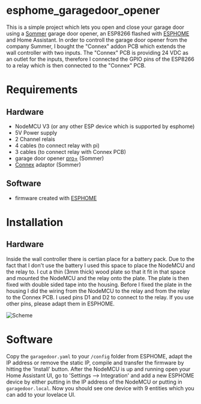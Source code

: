 # esphome_garagedoor_opener

This is a simple project which lets you open and close your garage door using a [Sommer](https://www.sommer.eu/en-GB/) garage door opener, an ESP8266 flashed with [ESPHOME](https://esphome.io) and Home Assistant.
In order to controll the garage door opener from the company Summer, I bought the "Connex" addon PCB which extends the wall controller with two inputs. The "Connex" PCB is providing 24 VDC as an outlet for the inputs, therefore I connected the GPIO pins of the ESP8266 to a relay which is then connected to the "Connex" PCB. 

# Requirements
## Hardware
* NodeMCU V3 (or any other ESP device which is supported by esphome)
* 5V Power supply
* 2 Channel relais
* 4 cables (to connect relay with pi)
* 3 cables (to connect relay with Connex PCB)
* garage door opener [pro+](https://www.sommer.eu/en-GB/pro-base.html) (Sommer) 
* [Connex](https://www.sommer-shops.eu/de/conex.html) adaptor (Sommer)

## Software
* firmware created with [ESPHOME](https://esphome.io)

# Installation
## Hardware

Inside the wall controller there is certian place for a battery pack. Due to the fact that I don't use the battery I used this space to place the NodeMCU and the relay to. I cut a thin (3mm thick) wood plate so that it fit in that space and mounted the NodeMCU and the relay onto the plate. The plate is then fixed with double sided tape into the housing. Before I fixed the plate in the housing I did the wiring from the NodeMCU to the relay and from the relay to the Connex PCB. I used pins D1 and D2 to connect to the relay. If you use other pins, please adapt them  in  ESPHOME.

![Scheme](https://github.com/azrael783/garage_pi/blob/dev/esphome_garagedoor_opener.png)

# Software
Copy the `garagedoor.yaml` to your `/config` folder from ESPHOME, adapt the IP address or remove the static IP, compile and transfer the firmware by hitting the 'Install' button. After the NodeMCU is up and running open your Home Assistant UI, go to 'Settings --> Integration' and add a new ESPHOME device by either putting in the IP address of the NodeMCU or putting in `garagedoor.local`. Now you should see one device with 9 entities which you can add to your lovelace UI.
